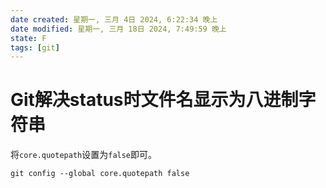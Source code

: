 ```yaml
---
date created: 星期一, 三月 4日 2024, 6:22:34 晚上
date modified: 星期一, 三月 18日 2024, 7:49:59 晚上
state: F
tags: [git]
---
```


# Git解决status时文件名显示为八进制字符串

将`core.quotepath`设置为`false`即可。

```
git config --global core.quotepath false
```